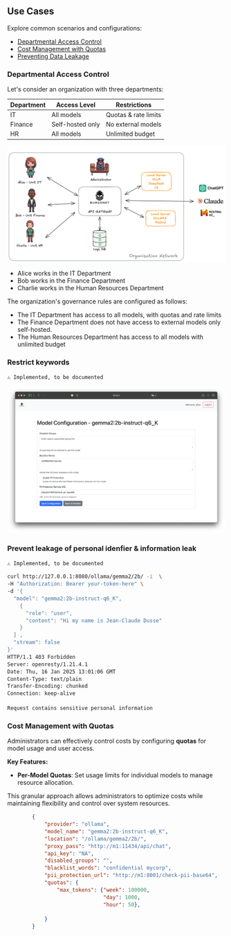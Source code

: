 
## Use Cases
Explore common scenarios and configurations:

- [Departmental Access Control](#departmental-access-control)
- [Cost Management with Quotas](#cost-management)
- [Preventing Data Leakage](#data-leakage-prevention)

### Departmental Access Control
Let's consider an organization with three departments:

| Department | Access Level | Restrictions |
|------------|--------------|--------------|
| IT         | All models   | Quotas & rate limits |
| Finance    | Self-hosted only | No external models |
| HR         | All models   | Unlimited budget |

![overview](images/overview.png)



- Alice works in the IT Department
- Bob works in the Finance Department
- Charlie works in the Human Resources Department

The organization's governance rules are configured as follows:

- The IT Department has access to all models, with quotas and rate limits
- The Finance Department does not have access to external models only self-hosted.
- The Human Resources Department has access to all models with unlimited budget


### Restrict keywords

	⚠️ Implemented, to be documented 

![image-20250116135914752](img/screenshots/image-20250116135914752.png)


### Prevent leakage of personal idenfier & information leak

	⚠️ Implemented, to be documented 


```bash
curl http://127.0.0.1:8080/ollama/gemma2/2b/ -i  \
-H "Authorization: Bearer your-token-here" \
-d '{
  "model": "gemma2:2b-instruct-q6_K",                                                                                                                        "messages": [
    {
      "role": "user",
      "content": "Hi my name is Jean-Claude Dusse"
    }
  ] ,
  "stream": false
}'
HTTP/1.1 403 Forbidden
Server: openresty/1.21.4.1
Date: Thu, 16 Jan 2025 13:01:06 GMT
Content-Type: text/plain
Transfer-Encoding: chunked
Connection: keep-alive

Request contains sensitive personal information
```

### Cost Management with Quotas

Administrators can effectively control costs by configuring **quotas** for model usage and user access.

**Key Features:**

- **Per-Model Quotas**: Set usage limits for individual models to manage resource allocation.

This granular approach allows administrators to optimize costs while maintaining flexibility and control over system resources.



```json
        {
            "provider": "ollama",
            "model_name": "gemma2:2b-instruct-q6_K",
            "location": "/ollama/gemma2/2b/",
            "proxy_pass": "http://m1:11434/api/chat",
            "api_key": "NA",
            "disabled_groups": "",
            "blacklist_words": "confidential mycorp",
            "pii_protection_url": "http://m1:8001/check-pii-base64",
            "quotas": {
                "max_tokens": {"week": 100000,
                               "day": 1000,
                               "hour": 50},
        
            }
        }
```



